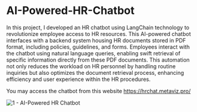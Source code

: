 # AI-Powered-HR-Chatbot

In this project, I developed an HR chatbot using LangChain technology to revolutionize employee access to HR resources. This AI-powered chatbot interfaces with a backend system housing HR documents stored in PDF format, including policies, guidelines, and forms. Employees interact with the chatbot using natural language queries, enabling swift retrieval of specific information directly from these PDF documents. This automation not only reduces the workload on HR personnel by handling routine inquiries but also optimizes the document retrieval process, enhancing efficiency and user experience within the HR procedures.

You may access the chatbot from this website 
https://hrchat.metaviz.pro/


![1 - AI-Powered HR Chatbot](https://github.com/zainali89/AI-Powered-HR-Chatbot/assets/75775907/0603ba7b-203f-46f8-8c45-afa433f0c96c)

